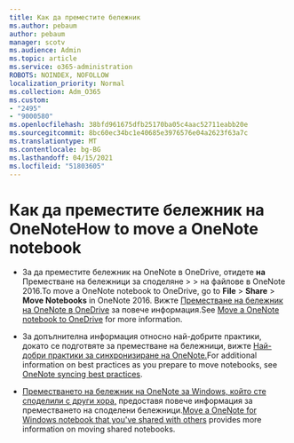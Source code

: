 ```yaml
---
title: Как да преместите бележник
ms.author: pebaum
author: pebaum
manager: scotv
ms.audience: Admin
ms.topic: article
ms.service: o365-administration
ROBOTS: NOINDEX, NOFOLLOW
localization_priority: Normal
ms.collection: Adm_O365
ms.custom:
- "2495"
- "9000580"
ms.openlocfilehash: 38bfd961675dfb25170ba05c4aac52711eabb20e
ms.sourcegitcommit: 8bc60ec34bc1e40685e3976576e04a2623f63a7c
ms.translationtype: MT
ms.contentlocale: bg-BG
ms.lasthandoff: 04/15/2021
ms.locfileid: "51803605"
---
```

# <a name="how-to-move-a-onenote-notebook"></a><span data-ttu-id="6632f-102">Как да преместите бележник на OneNote</span><span class="sxs-lookup"><span data-stu-id="6632f-102">How to move a OneNote notebook</span></span>

* <span data-ttu-id="6632f-103">За да преместите бележник на OneNote в OneDrive, отидете **на** Преместване на бележници за споделяне  >    >   на файлове в OneNote 2016.</span><span class="sxs-lookup"><span data-stu-id="6632f-103">To move a OneNote notebook to OneDrive, go to **File** > **Share** > **Move Notebooks** in OneNote 2016.</span></span> <span data-ttu-id="6632f-104">Вижте [Преместване на бележник на OneNote в OneDrive](https://support.office.com/article/Move-a-OneNote-notebook-to-OneDrive-0af0a141-0bdf-49ab-9e50-45dbcca44082) за повече информация.</span><span class="sxs-lookup"><span data-stu-id="6632f-104">See [Move a OneNote notebook to OneDrive](https://support.office.com/article/Move-a-OneNote-notebook-to-OneDrive-0af0a141-0bdf-49ab-9e50-45dbcca44082) for more information.</span></span>

* <span data-ttu-id="6632f-105">За допълнителна информация относно най-добрите практики, докато се подготвяте за преместване на бележници, вижте [Най-добри практики за синхронизиране на OneNote.](https://support.microsoft.com/help/2819334/onenote-syncing-best-practices)</span><span class="sxs-lookup"><span data-stu-id="6632f-105">For additional information on best practices as you prepare to move notebooks, see [OneNote syncing best practices](https://support.microsoft.com/help/2819334/onenote-syncing-best-practices).</span></span>

* <span data-ttu-id="6632f-106">[Преместването на бележник на OneNote за Windows, който сте споделили с други хора,](https://support.office.com/article/Move-a-OneNote-for-Windows-notebook-that-you-ve-shared-with-others-56c7659e-1850-49a6-8874-e2db6b440cd4) предоставя повече информация за преместването на споделени бележници.</span><span class="sxs-lookup"><span data-stu-id="6632f-106">[Move a OneNote for Windows notebook that you've shared with others](https://support.office.com/article/Move-a-OneNote-for-Windows-notebook-that-you-ve-shared-with-others-56c7659e-1850-49a6-8874-e2db6b440cd4) provides more information on moving shared notebooks.</span></span>
